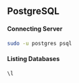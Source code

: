 ## PostgreSQL

#### Connecting Server
```bash
sudo -u postgres psql
```

#### Listing Databases
```sql
\l
```
